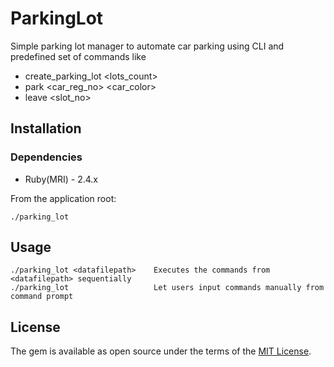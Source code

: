 # ParkingLot
Simple parking lot manager to automate car parking using CLI and predefined set of commands like
 - create_parking_lot <lots_count>
 - park <car_reg_no> <car_color>
 - leave <slot_no>
 
## Installation
### Dependencies
 - Ruby(MRI) - 2.4.x

From the application root:
```
./parking_lot
```
## Usage
```
./parking_lot <datafilepath>    Executes the commands from <datafilepath> sequentially
./parking_lot                   Let users input commands manually from command prompt
```

## License
The gem is available as open source under the terms of the [MIT License](https://opensource.org/licenses/MIT).

